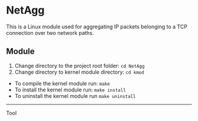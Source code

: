 NetAgg
======
This is a Linux module used for aggregating IP packets belonging to a TCP connection over two network paths.

Module
------
1. Change directory to the project root folder: `cd NetAgg`
2. Change directory to kernel module directory: `cd kmod`

* To compile the kernel module run: `make`
* To install the kernel module run: `make install`
* To uninstall the kernel module run `make uninstall`

----
Tool
